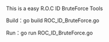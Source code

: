 This is a easy R.O.C ID BruteForce Tools

Build：go build ROC_ID_BruteForce.go

Run：go run ROC_ID_BruteForce.go
